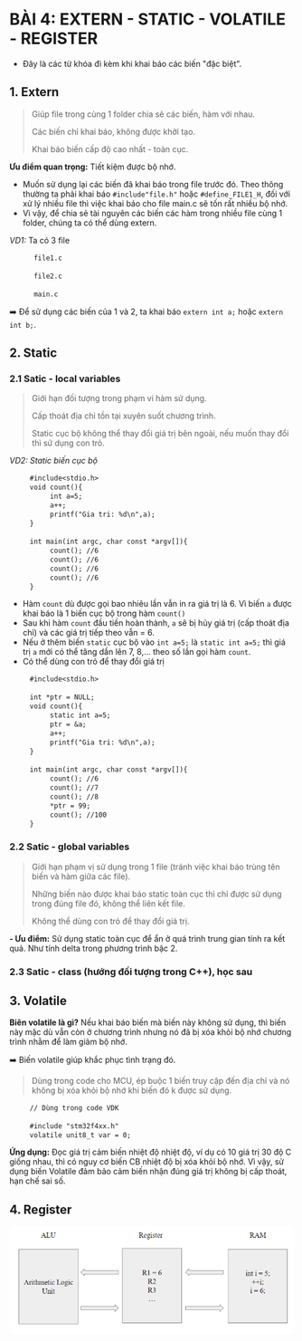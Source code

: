 # BÀI 4: EXTERN - STATIC - VOLATILE - REGISTER

- Đây là các từ khóa đi kèm khi khai báo các biến "đặc biệt".

## 1. Extern

> Giúp file trong cùng 1 folder chia sẻ các biến, hàm với nhau.
>
> Các biến chỉ khai báo, không được khởi tạo.
>
> Khai báo biến cấp độ cao nhất - toàn cục.

**Ưu điểm quan trọng:** Tiết kiệm được bộ nhớ.

- Muốn sử dụng lại các biến đã khai báo trong file trước đó. Theo thông thường ta phải khai báo `#include"file.h"` hoặc `#define_FILE1_H`, đối với xử lý nhiều file thì việc khai báo cho file main.c sẽ tốn rất nhiều bộ nhớ.
-  Vì vậy, để chia sẻ tài nguyên các biến các hàm trong nhiều file cùng 1 folder, chúng ta có thể dùng extern.

_VD1:_ Ta có 3 file
     
          file1.c

          file2.c

          main.c 

➡️ Để sử dụng các biến của 1 và 2, ta khai báo `extern int a;` hoặc `extern int b;`.

## 2. Static

### 2.1 Satic - local variables

> Giới hạn đối tượng trong phạm vi hàm sử dụng.
>
> Cấp thoát địa chỉ tồn tại xuyên suốt chương trình.
>
>
> Static cục bộ không thể thay đổi giá trị bên ngoài, nếu muốn thay đổi thì sử dụng con trỏ.

_VD2: Static biến cục bộ_

```
     #include<stdio.h>
     void count(){
          int a=5;
          a++;
          printf("Gia tri: %d\n",a);
     }

     int main(int argc, char const *argv[]){
          count(); //6
          count(); //6
          count(); //6
          count(); //6
     }
```
- Hàm `count` dù được gọi bao nhiêu lần vẫn in ra giá trị là 6. Vì biến `a` được khai báo là 1 biến cục bộ trong hàm `count()`
- Sau khi hàm `count` đầu tiền hoàn thành, `a` sẽ bị hủy giá trị (cấp thoát địa chỉ) và các giá trị tiếp theo vẫn = 6. 
- Nếu ở thêm biến `static` cục bộ vào `int a=5;` là `static int a=5;` thì giá trị `a` mới có thể tăng dần lên 7, 8,... theo số lần gọi hàm `count`.
- Có thể dùng con trỏ để thay đổi giá trị 
```
     #include<stdio.h>

     int *ptr = NULL;
     void count(){
          static int a=5;
          ptr = &a;
          a++;
          printf("Gia tri: %d\n",a);
     }

     int main(int argc, char const *argv[]){
          count(); //6
          count(); //7
          count(); //8
          *ptr = 99;
          count(); //100
     }
```

### 2.2 Satic - global variables
>
> Giới hạn phạm vị sử dụng trong 1 file (tránh việc khai báo trùng tên biến và hàm giữa các file). 
>
> Những biến nào được khai báo static toàn cục thì chỉ được sử dụng trong đúng file đó, không thể liên kết file.
>
> Không thể dùng con trỏ để thay đổi giá trị.

**- Ưu điểm:** Sử dụng static toàn cục để ẩn ở quá trình trung gian tính ra kết quả. Như tính delta trong phương trình bậc 2.

### 2.3 Satic - class (hướng đối tượng trong C++), học sau

## 3. Volatile

**Biên volatile là gì?** Nếu khai báo biến mà biến này không sử dụng, thì biến này mặc dù vẫn còn ở chương trình nhưng nó đã bị xóa khỏi bộ nhớ chương trình nhằm để làm giảm bộ nhớ.

➡️ Biến volatile giúp khắc phục tình trạng đó.

>
> Dùng trong code cho MCU, ép buộc 1 biến truy cập đến địa chỉ và nó không bị xóa khỏi bộ nhớ khi biến đó k được sử dụng.
>

```
     // Dùng trong code VDK

     #include "stm32f4xx.h"
     volatile unit8_t var = 0;

```

**Ứng dụng:** Đọc giá trị cảm biến nhiệt độ nhiệt độ, ví dụ có 10 giá trị 30 độ C giống nhau, thì có nguy cơ biến CB nhiệt độ bị xóa khỏi bộ nhớ. Vì vậy, sử dụng biến Volatile đảm bảo cảm biến nhận đúng giá trị không bị cấp thoát, hạn chế sai số.

## 4. Register



![Mô tả ảnh](./Bai4_Extern_Static_Volatile_Register/register.png)











